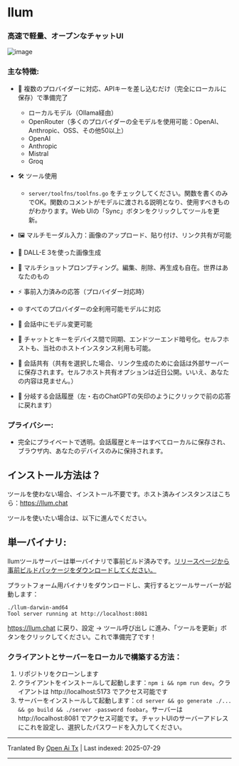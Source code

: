 # llum

### 高速で軽量、オープンなチャットUI

![image](https://github.com/user-attachments/assets/38cc47cf-06a3-4dca-8ee5-d9c9edf57903)

### 主な特徴:

- 🔌 複数のプロバイダーに対応、APIキーを差し込むだけ（完全にローカルに保存）で準備完了

  - ローカルモデル（Ollama経由）
  - OpenRouter（多くのプロバイダーの全モデルを使用可能：OpenAI、Anthropic、OSS、その他50以上）
  - OpenAI
  - Anthropic
  - Mistral
  - Groq

- 🛠️ ツール使用
  - `server/toolfns/toolfns.go` をチェックしてください。関数を書くのみでOK。関数のコメントがモデルに渡される説明となり、使用すべきものがわかります。Web UIの「Sync」ボタンをクリックしてツールを更新。
- 🖼️ マルチモーダル入力：画像のアップロード、貼り付け、リンク共有が可能
- 🎨 DALL-E 3を使った画像生成
- 📝 マルチショットプロンプティング。編集、削除、再生成も自在。世界はあなたのもの
- ⚡ 事前入力済みの応答（プロバイダー対応時）
- 🌐 すべてのプロバイダーの全利用可能モデルに対応
- 🔄 会話中にモデル変更可能
- 🔐 チャットとキーをデバイス間で同期、エンドツーエンド暗号化。セルフホストも、当社のホストインスタンス利用も可能。
- 🔗 会話共有（共有を選択した場合、リンク生成のために会話は外部サーバーに保存されます。セルフホスト共有オプションは近日公開。いいえ、あなたの内容は見ません。）
- 🌿 分岐する会話履歴（左・右のChatGPTの矢印のようにクリックで前の応答に戻れます）

### プライバシー:

- 完全にプライベートで透明。会話履歴とキーはすべてローカルに保存され、ブラウザ内、あなたのデバイスのみに保持されます。

## インストール方法は？

ツールを使わない場合、インストール不要です。ホスト済みインスタンスはこちら：https://llum.chat

ツールを使いたい場合は、以下に進んでください。

## 単一バイナリ:

llumツールサーバーは単一バイナリで事前ビルド済みです。[リリースページから事前ビルドパッケージをダウンロードしてください。](https://github.com/zakkor/llum/releases)

プラットフォーム用バイナリをダウンロードし、実行するとツールサーバーが起動します：

```
./llum-darwin-amd64
Tool server running at http://localhost:8081
```

https://llum.chat に戻り、設定 -> ツール呼び出し に進み、「ツールを更新」ボタンをクリックしてください。これで準備完了です！

### クライアントとサーバーをローカルで構築する方法：

1. リポジトリをクローンします
2. クライアントをインストールして起動します：`npm i && npm run dev`。クライアントは http://localhost:5173 でアクセス可能です
3. サーバーをインストールして起動します：`cd server && go generate ./... && go build && ./server -password foobar`。サーバーは http://localhost:8081 でアクセス可能です。チャットUIのサーバーアドレスにこれを設定し、選択したパスワードを入力してください。


---

Tranlated By [Open Ai Tx](https://github.com/OpenAiTx/OpenAiTx) | Last indexed: 2025-07-29

---